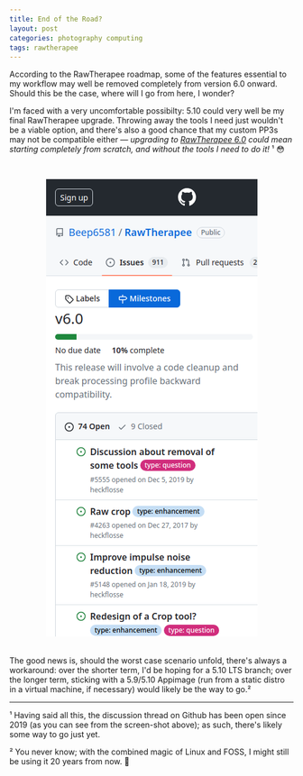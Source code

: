 ```yaml
---
title: End of the Road?
layout: post
categories: photography computing
tags: rawtherapee
---
```


According to the RawTherapee roadmap, some of the features essential to my workflow may well be removed completely from version 6.0 onward. Should this be the case, where will I go from here, I wonder?

I'm faced with a very uncomfortable possibilty: 5.10 could very well be my final RawTherapee upgrade. Throwing away the tools I need just wouldn't be a viable option, and there's also a good chance that my custom PP3s may not be compatible either — _upgrading to [RawTherapee 6.0](https://github.com/Beep6581/RawTherapee/milestone/10) could mean starting completely from scratch, and without the tools I need to do it!_ ¹ 😳

<p><br><center><img src="https://raw.githubusercontent.com/martbetz/martbetz.github.io/main/_includes/custom/rt6.png" alt="RT 6.0 Roadmap"></center><br></p>

<!-- In an ideal world, things would be more flexible (think of the way plugins work in GIMP or addons work in Firefox); tools could be maintained independently, and the user would get to choose their own destiny. Unfortunately, though, this isn't practically possible; I'm merely affording myself the luxury of a brief flight of fantacy. -->

The good news is, should the worst case scenario unfold, there's always a workaround: over the shorter term, I'd be hoping for a 5.10 LTS branch; over the longer term, sticking with a 5.9/5.10 Appimage (run from a static distro in a virtual machine, if necessary) would likely be the way to go.²

---

¹ Having said all this, the discussion thread on Github has been open since 2019 (as you can see from the screen-shot above); as such, there's likely some way to go just yet.

² You never know; with the combined magic of Linux and FOSS, I might still be using it 20 years from now. 💾 

